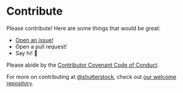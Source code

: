 # Contribute

Please contribute! Here are some things that would be great:
- [Open an issue!](https://github.com/shutterstock/MogileFS-Plugin-Migrate/issues/new)
- Open a pull request!
- Say hi! :wave:

Please abide by the [Contributor Covenant Code of Conduct](CODE_OF_CONDUCT.md).

For more on contributing at [@shutterstock](https://github.com/shutterstock), check out [our welcome repository](https://github.com/shutterstock/welcome).
